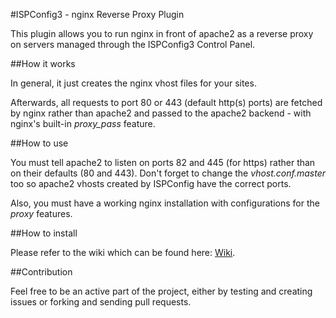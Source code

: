 #ISPConfig3 - nginx Reverse Proxy Plugin

This plugin allows you to run nginx in front of apache2 as a reverse proxy on servers managed through the ISPConfig3 Control Panel.


##How it works

In general, it just creates the nginx vhost files for your sites.

Afterwards, all requests to port 80 or 443 (default http(s) ports) are fetched by nginx rather than apache2 and passed to the apache2 backend - with nginx's built-in *proxy_pass* feature.


##How to use

You must tell apache2 to listen on ports 82 and 445 (for https) rather than on their defaults (80 and 443).
Don't forget to change the *vhost.conf.master* too so apache2 vhosts created by ISPConfig have the correct ports.

Also, you must have a working nginx installation with configurations for the *proxy* features.


##How to install

Please refer to the wiki which can be found here: [Wiki](https://github.com/Rackster/ispconfig-3-nginx-reverse-proxy/wiki).


##Contribution

Feel free to be an active part of the project, either by testing and creating issues or forking and sending pull requests.